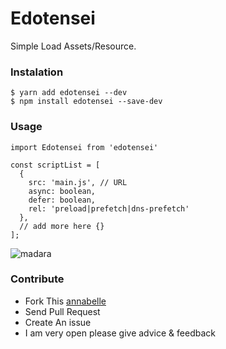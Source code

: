 # Edotensei
Simple Load Assets/Resource.

### Instalation
```
$ yarn add edotensei --dev
$ npm install edotensei --save-dev
```

### Usage
```
import Edotensei from 'edotensei'

const scriptList = [
  {
    src: 'main.js', // URL
    async: boolean,
    defer: boolean,
    rel: 'preload|prefetch|dns-prefetch'
  },
  // add more here {}
];
```

![madara](https://media.tenor.com/images/183c6d46ac5c2a9a90884b4a3713fa54/tenor.gif)


### Contribute 
- Fork This [annabelle](https://github.com/ri7nz/Edotensei)
- Send Pull Request
- Create An issue 
- I am very open please give advice & feedback
